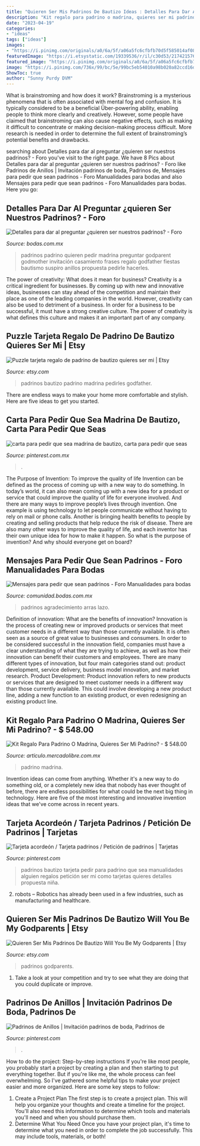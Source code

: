 ```yaml
---
title: "Quieren Ser Mis Padrinos De Bautizo Ideas : Detalles Para Dar Al Preguntar ¿quieren Ser Nuestros Padrinos?"
description: "Kit regalo para padrino o madrina, quieres ser mi padrino?"
date: "2023-04-19"
categories:
- "ideas"
tags: ["ideas"]
images:
- "https://i.pinimg.com/originals/a0/6a/5f/a06a5fc6cfbfb70d5f585014af081672.jpg"
featuredImage: "https://i.etsystatic.com/19339536/r/il/c30d53/2174215762/il_794xN.2174215762_tili.jpg"
featured_image: "https://i.pinimg.com/originals/a0/6a/5f/a06a5fc6cfbfb70d5f585014af081672.jpg"
image: "https://i.pinimg.com/736x/99/bc/5e/99bc5eb54010a98b020a82ccd16d67ba.jpg"
ShowToc: true
author: "Sunny Purdy DVM"
---
```



What is brainstroming and how does it work?
Brainstroming is a mysterious phenomena that is often associated with mental fog and confusion. It is typically considered to be a beneficial Über-powering ability, enabling people to think more clearly and creatively. However, some people have claimed that brainstroming can also cause negative effects, such as making it difficult to concentrate or making decision-making process difficult. More research is needed in order to determine the full extent of brainstroming’s potential benefits and drawbacks.

	

		
searching about Detalles para dar al preguntar ¿quieren ser nuestros padrinos? - Foro you've visit to the right page. We have 8 Pics about Detalles para dar al preguntar ¿quieren ser nuestros padrinos? - Foro like Padrinos de Anillos | Invitación padrinos de boda, Padrinos de, Mensajes para pedir que sean padrinos - Foro Manualidades para bodas and also Mensajes para pedir que sean padrinos - Foro Manualidades para bodas. Here you go:
		
    
## Detalles Para Dar Al Preguntar ¿quieren Ser Nuestros Padrinos? - Foro

<img loading=lazy src="https://cdn0.bodas.com.mx/usr/9/8/3/1/cfb_1715891.jpg" onerror="this.onerror=null;this.src='https://tse3.mm.bing.net/th?id=OIP.XYe-znmnxFTGI6jxym1j4QHaJ4&amp;pid=15.1';" alt="Detalles para dar al preguntar ¿quieren ser nuestros padrinos? - Foro">

_Source: bodas.com.mx_

>padrinos padrino quieren pedir madrina preguntar godparent godmother invitación casamiento frases regalo godfather fiestas bautismo suspiro anillos propuesta pedirle hacerles. 

	

The power of creativity: What does it mean for business?
Creativity is a critical ingredient for businesses. By coming up with new and innovative ideas, businesses can stay ahead of the competition and maintain their place as one of the leading companies in the world. However, creativity can also be used to detriment of a business. In order for a business to be successful, it must have a strong creative culture. The power of creativity is what defines this culture and makes it an important part of any company.

    
## Puzzle Tarjeta Regalo De Padrino De Bautizo Quieres Ser Mi | Etsy

<img loading=lazy src="https://i.etsystatic.com/8244309/r/il/303e5c/1209274901/il_570xN.1209274901_s3ov.jpg" onerror="this.onerror=null;this.src='https://tse3.mm.bing.net/th?id=OIP.Mug_E7gX2YGlgsKYi8UHlAHaKX&amp;pid=15.1';" alt="Puzzle tarjeta regalo de padrino de bautizo quieres ser mi | Etsy">

_Source: etsy.com_

>padrinos bautizo padrino madrina pedirles godfather. 

	

There are endless ways to make your home more comfortable and stylish. Here are five ideas to get you started.

    
## Carta Para Pedir Que Sea Madrina De Bautizo, Carta Para Pedir Que Seas

<img loading=lazy src="https://i.pinimg.com/736x/99/bc/5e/99bc5eb54010a98b020a82ccd16d67ba.jpg" onerror="this.onerror=null;this.src='https://tse1.mm.bing.net/th?id=OIP.6yK6b5oH3IpSQ-Zdn5dcigHaJ4&amp;pid=15.1';" alt="carta para pedir que sea madrina de bautizo, carta para pedir que seas">

_Source: pinterest.com.mx_

>. 

	

The Purpose of Invention: To improve the quality of life
Invention can be defined as the process of coming up with a new way to do something. In today’s world, it can also mean coming up with a new idea for a product or service that could improve the quality of life for everyone involved. And there are many ways to improve people’s lives through invention. One example is using technology to let people communicate without having to rely on mail or phone calls. Another is bringing health benefits to people by creating and selling products that help reduce the risk of disease. There are also many other ways to improve the quality of life, and each inventor has their own unique idea for how to make it happen. So what is the purpose of invention? And why should everyone get on board?

    
## Mensajes Para Pedir Que Sean Padrinos - Foro Manualidades Para Bodas

<img loading=lazy src="https://cdn0.bodas.com.mx/usr/2/6/7/7/cfb_1946879.jpg" onerror="this.onerror=null;this.src='https://tse3.mm.bing.net/th?id=OIP.cm0FKix6ApGY90jsEAj3IwHaJo&amp;pid=15.1';" alt="Mensajes para pedir que sean padrinos - Foro Manualidades para bodas">

_Source: comunidad.bodas.com.mx_

>padrinos agradecimiento arras lazo. 

	

Definition of innovation: What are the benefits of innovation?
Innovation is the process of creating new or improved products or services that meet customer needs in a different way than those currently available. It is often seen as a source of great value to businesses and consumers. In order to be considered successful in the innovation field, companies must have a clear understanding of what they are trying to achieve, as well as how their innovation can benefit their customers and employees. There are many different types of innovation, but four main categories stand out: product development, service delivery, business model innovation, and market research. Product Development: Product innovation refers to new products or services that are designed to meet customer needs in a different way than those currently available. This could involve developing a new product line, adding a new function to an existing product, or even redesigning an existing product line.

    
## Kit Regalo Para Padrino O Madrina, Quieres Ser Mi Padrino? - $ 548.00

<img loading=lazy src="https://http2.mlstatic.com/kit-regalo-para-padrino-o-madrina-quieres-ser-mi-padrino-D_NQ_NP_805046-MLM26957752612_032018-F.jpg" onerror="this.onerror=null;this.src='https://tse1.mm.bing.net/th?id=OIP.w08Rpc7wRqzkGOLNHCNwLwHaJ4&amp;pid=15.1';" alt="Kit Regalo Para Padrino O Madrina, Quieres Ser Mi Padrino? - $ 548.00">

_Source: articulo.mercadolibre.com.mx_

>padrino madrina. 

	

Invention ideas can come from anything. Whether it's a new way to do something old, or a completely new idea that nobody has ever thought of before, there are endless possibilities for what could be the next big thing in technology. Here are five of the most interesting and innovative invention ideas that we've come across in recent years.

    
## Tarjeta Acordeón / Tarjeta Padrinos / Petición De Padrinos | Tarjetas

<img loading=lazy src="https://i.pinimg.com/originals/a0/6a/5f/a06a5fc6cfbfb70d5f585014af081672.jpg" onerror="this.onerror=null;this.src='https://tse3.mm.bing.net/th?id=OIP.Uwbj2UrMhXswxCkqYhhtqgHaJ4&amp;pid=15.1';" alt="Tarjeta acordeón / Tarjeta padrinos / Petición de padrinos | Tarjetas">

_Source: pinterest.com_

>padrinos bautizo tarjeta pedir para padrino que sea manualidades alguien regalos petición ser mi como tarjetas quieres detalles propuesta niña. 

	

2. robots – Robotics has already been used in a few industries, such as manufacturing and healthcare.

    
## Quieren Ser Mis Padrinos De Bautizo Will You Be My Godparents | Etsy

<img loading=lazy src="https://i.etsystatic.com/19339536/r/il/c30d53/2174215762/il_794xN.2174215762_tili.jpg" onerror="this.onerror=null;this.src='https://tse3.mm.bing.net/th?id=OIP.x4fbwQfy7D-w9SpreZD6FwHaH5&amp;pid=15.1';" alt="Quieren Ser Mis Padrinos De Bautizo Will You Be My Godparents | Etsy">

_Source: etsy.com_

>padrinos godparents. 

	

1. Take a look at your competition and try to see what they are doing that you could duplicate or improve.

    
## Padrinos De Anillos | Invitación Padrinos De Boda, Padrinos De

<img loading=lazy src="https://i.pinimg.com/736x/d2/1d/9f/d21d9f23d283d8bcf7533ff1170d5da7.jpg" onerror="this.onerror=null;this.src='https://tse1.mm.bing.net/th?id=OIP.9jnzWHdia5qHM3c9upGMcwHaJ3&amp;pid=15.1';" alt="Padrinos de Anillos | Invitación padrinos de boda, Padrinos de">

_Source: pinterest.com_

>. 

	

How to do the project: Step-by-step instructions
If you're like most people, you probably start a project by creating a plan and then starting to put everything together. But if you're like me, the whole process can feel overwhelming. So I've gathered some helpful tips to make your project easier and more organized. Here are some key steps to follow:
1. Create a Project Plan 
The first step is to create a project plan. This will help you organize your thoughts and create a timeline for the project. You'll also need this information to determine which tools and materials you'll need and when you should purchase them. 
2. Determine What You Need 
Once you have your project plan, it's time to determine what you need in order to complete the job successfully. This may include tools, materials, or both! 

